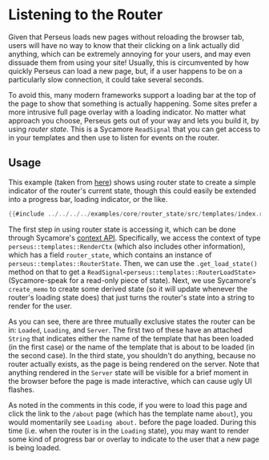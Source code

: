 # Listening to the Router

Given that Perseus loads new pages without reloading the browser tab, users will have no way to know that their clicking on a link actually did anything, which can be extremely annoying for your users, and may even dissuade them from using your site! Usually, this is circumvented by how quickly Perseus can load a new page, but, if a user happens to be on a particularly slow connection, it could take several seconds.

To avoid this, many modern frameworks support a loading bar at the top of the page to show that something is actually happening. Some sites prefer a more intrusive full page overlay with a loading indicator. No matter what approach you choose, Perseus gets out of your way and lets you build it, by using *router state*. This is a Sycamore `ReadSignal` that you can get access to in your templates and then use to listen for events on the router.

## Usage

This example (taken from [here](https://github.com/framesurge/perseus/blob/main/examples/core/router_state/src/templates/index.rs)) shows using router state to create a simple indicator of the router's current state, though this could easily be extended into a progress bar, loading indicator, or the like.

```rust
{{#include ../../../../examples/core/router_state/src/templates/index.rs}}
```

The first step in using router state is accessing it, which can be done through Sycamore's [context API](https://sycamore-rs.netlify.app/docs/advanced/contexts). Specifically, we access the context of type `perseus::templates::RenderCtx` (which also includes other information), which has a field `router_state`, which contains an instance of `perseus::templates::RouterState`. Then, we can use the `.get_load_state()` method on that to get a `ReadSignal<perseus::templates::RouterLoadState>` (Sycamore-speak for a read-only piece of state). Next, we use Sycamore's `create_memo` to create some derived state (so it will update whenever the router's loading state does) that just turns the router's state into a string to render for the user.

As you can see, there are three mutually exclusive states the router can be in: `Loaded`, `Loading`, and `Server`. The first two of these have an attached `String` that indicates either the name of the template that has been loaded (in the first case) or the name of the template that is about to be loaded (in the second case). In the third state, you shouldn't do anything, because no router actually exists, as the page is being rendered on the server. Note that anything rendered in the `Server` state will be visible for a brief moment in the browser before the page is made interactive, which can cause ugly UI flashes. 

As noted in the comments in this code, if you were to load this page and click the link to the `/about` page (which has the template name `about`), you would momentarily see `Loading about.` before the page loaded. During this time (i.e. when the router is in the `Loading` state), you may want to render some kind of progress bar or overlay to indicate to the user that a new page is being loaded.
